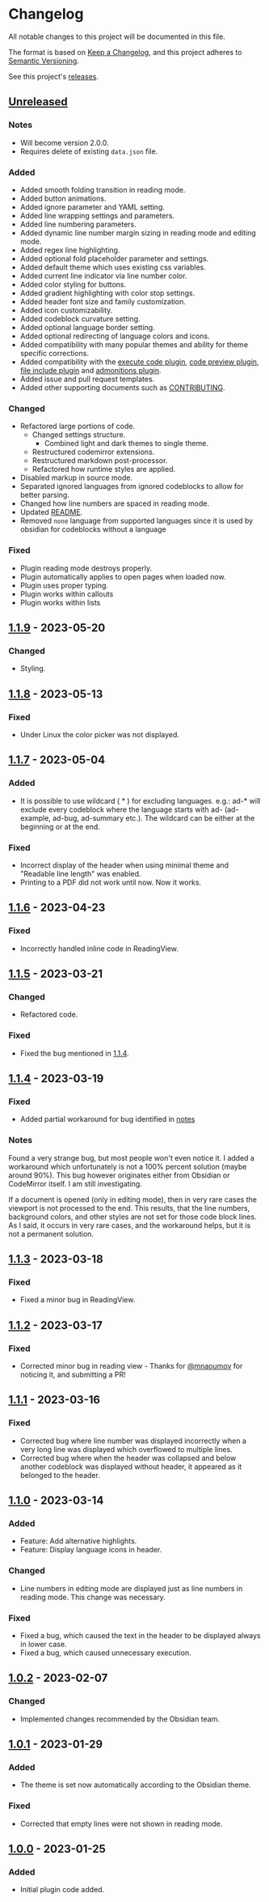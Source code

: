 # Changelog

All notable changes to this project will be documented in this file.

The format is based on [Keep a Changelog](https://keepachangelog.com/en/1.1.0/), and this project adheres to [Semantic Versioning](https://semver.org/spec/v2.0.0.html).

See this project's [releases](/../../../releases).

<!-- Types of Changes -->
<!-- ### Added -->
<!-- ### Changed -->
<!-- ### Deprecated -->
<!-- ### Removed -->
<!-- ### Fixed -->
<!-- ### Security -->
<!-- ### Notes -->

## [Unreleased]

### Notes

- Will become version 2.0.0.
- Requires delete of existing `data.json` file.

### Added

- Added smooth folding transition in reading mode.
- Added button animations.
- Added ignore parameter and YAML setting.
- Added line wrapping settings and parameters.
- Added line numbering parameters.
- Added dynamic line number margin sizing in reading mode and editing mode.
- Added regex line highlighting.
- Added optional fold placeholder parameter and settings.
- Added default theme which uses existing css variables.
- Added current line indicator via line number color.
- Added color styling for buttons.
- Added gradient highlighting with color stop settings.
- Added header font size and family customization.
- Added icon customizability.
- Added codeblock curvature setting.
- Added optional language border setting.
- Added optional redirecting of language colors and icons.
- Added compatibility with many popular themes and ability for theme specific corrections.
- Added compatibility with the [execute code plugin](https://github.com/twibiral/obsidian-execute-code), [code preview plugin](https://github.com/zjhcn/obsidian-code-preview), [file include plugin](https://github.com/tillahoffmann/obsidian-file-include) and [admonitions plugin](https://github.com/javalent/admonitions).
- Added issue and pull request templates.
- Added other supporting documents such as [CONTRIBUTING](.github/CONTRIBUTING.md).

### Changed

- Refactored large portions of code.
  - Changed settings structure.
    - Combined light and dark themes to single theme.
  - Restructured codemirror extensions.
  - Restructured markdown post-processor.
  - Refactored how runtime styles are applied.
- Disabled markup in source mode.
- Separated ignored languages from ignored codeblocks to allow for better parsing.
- Changed how line numbers are spaced in reading mode.
- Updated [README](README.md).
- Removed `none` language from supported languages since it is used by obsidian for codeblocks without a language

### Fixed

- Plugin reading mode destroys properly.
- Plugin automatically applies to open pages when loaded now.
- Plugin uses proper typing.
- Plugin works within callouts
- Plugin works within lists

## [1.1.9] - 2023-05-20

### Changed

- Styling.

## [1.1.8] - 2023-05-13

### Fixed

- Under Linux the color picker was not displayed.

## [1.1.7] - 2023-05-04

### Added

- It is possible to use wildcard ( \* ) for excluding languages. e.g.: ad-\* will exclude every codeblock where the language starts with ad- (ad-example, ad-bug, ad-summary etc.). The wildcard can be either at the beginning or at the end.

### Fixed

- Incorrect display of the header when using minimal theme and "Readable line length" was enabled.
- Printing to a PDF did not work until now. Now it works.

## [1.1.6] - 2023-04-23

### Fixed

- Incorrectly handled inline code in ReadingView.

## [1.1.5] - 2023-03-21

### Changed

- Refactored code.

### Fixed

- Fixed the bug mentioned in [1.1.4].

## [1.1.4] - 2023-03-19

### Fixed

- Added partial workaround for bug identified in [notes](#notes)

### Notes

Found a very strange bug, but most people won't even notice it. I added a workaround which unfortunately is not a 100% percent solution (maybe around 90%). This bug however originates either from Obsidian or CodeMirror itself. I am still investigating.

If a document is opened (only in editing mode), then in very rare cases the viewport is not processed to the end. This results, that the line numbers, background colors, and other styles are not set for those code block lines. As I said, it occurs in very rare cases, and the workaround helps, but it is not a permanent solution.

## [1.1.3] - 2023-03-18

### Fixed

- Fixed a minor bug in ReadingView.

## [1.1.2] - 2023-03-17

### Fixed

- Corrected minor bug in reading view - Thanks for [@mnaoumov](https://github.com/mnaoumov) for noticing it, and submitting a PR!

## [1.1.1] - 2023-03-16

### Fixed

- Corrected bug where line number was displayed incorrectly when a very long line was displayed which overflowed to multiple lines.
- Corrected bug where when the header was collapsed and below another codeblock was displayed without header, it appeared as it belonged to the header.

## [1.1.0] - 2023-03-14

### Added

- Feature: Add alternative highlights.
- Feature: Display language icons in header.

### Changed

- Line numbers in editing mode are displayed just as line numbers in reading mode. This change was necessary.

### Fixed

- Fixed a bug, which caused the text in the header to be displayed always in lower case.
- Fixed a bug, which caused unnecessary execution.

## [1.0.2] - 2023-02-07

### Changed

- Implemented changes recommended by the Obsidian team.

## [1.0.1] - 2023-01-29

### Added

- The theme is set now automatically according to the Obsidian theme.

### Fixed

- Corrected that empty lines were not shown in reading mode.

## [1.0.0] - 2023-01-25

### Added

- Initial plugin code added.

[Unreleased]: /../../../compare/mugiwara85:CodeblockCustomizer:1.1.9...HEAD
[1.1.9]: /../../../compare/mugiwara85:CodeblockCustomizer:1.1.8...mugiwara85:CodeblockCustomizer:1.1.9
[1.1.8]: /../../../compare/mugiwara85:CodeblockCustomizer:1.1.7...mugiwara85:CodeblockCustomizer:1.1.8
[1.1.7]: /../../../compare/mugiwara85:CodeblockCustomizer:1.1.6...mugiwara85:CodeblockCustomizer:1.1.7
[1.1.6]: /../../../compare/mugiwara85:CodeblockCustomizer:1.1.5...mugiwara85:CodeblockCustomizer:1.1.6
[1.1.5]: /../../../compare/mugiwara85:CodeblockCustomizer:1.1.4...mugiwara85:CodeblockCustomizer:1.1.5
[1.1.4]: /../../../compare/mugiwara85:CodeblockCustomizer:1.1.3...mugiwara85:CodeblockCustomizer:1.1.4
[1.1.3]: /../../../compare/mugiwara85:CodeblockCustomizer:1.1.2...mugiwara85:CodeblockCustomizer:1.1.3
[1.1.2]: /../../../compare/mugiwara85:CodeblockCustomizer:1.1.1...mugiwara85:CodeblockCustomizer:1.1.2
[1.1.1]: /../../../compare/mugiwara85:CodeblockCustomizer:1.1.0...mugiwara85:CodeblockCustomizer:1.1.1
[1.1.0]: /../../../compare/mugiwara85:CodeblockCustomizer:1.0.2...mugiwara85:CodeblockCustomizer:1.1.0
[1.0.2]: /../../../compare/mugiwara85:CodeblockCustomizer:1.0.1...mugiwara85:CodeblockCustomizer:1.0.2
[1.0.1]: /../../../compare/mugiwara85:CodeblockCustomizer:1.0.0...mugiwara85:CodeblockCustomizer:1.0.1
[1.0.0]: /../../../releases/tag/1.0.0
